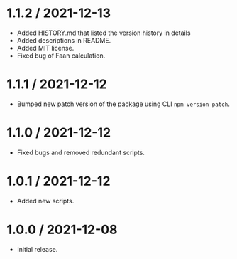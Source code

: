 1.1.2 / 2021-12-13
==================

  * Added HISTORY.md that listed the version history in details
  * Added descriptions in README.
  * Added MIT license.
  * Fixed bug of Faan calculation.

1.1.1 / 2021-12-12
==================

  * Bumped new patch version of the package using CLI ```npm version patch```.

1.1.0 / 2021-12-12
==================

  * Fixed bugs and removed redundant scripts.

1.0.1 / 2021-12-12
==================

  * Added new scripts.

1.0.0 / 2021-12-08
==================

  * Initial release.
